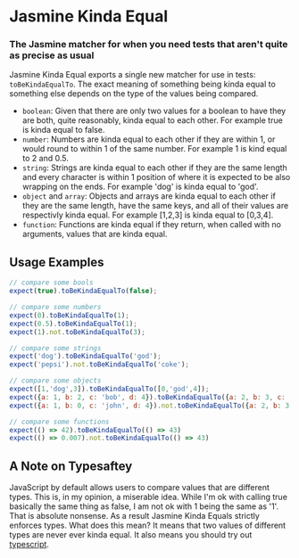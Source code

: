 # Jasmine Kinda Equal

### The Jasmine matcher for when you need tests that aren't quite as precise as usual

Jasmine Kinda Equal exports a single new matcher for use in tests: `toBeKindaEqualTo`. The exact
meaning of something being kinda equal to something else depends on the type of the values being
compared.

- `boolean`: Given that there are only two values for a boolean to have they are both, quite reasonably,
kinda equal to each other. For example true is kinda equal to false.
- `number`: Numbers are kinda equal to each other if they are within 1, or would round to within 1 of the same number.
For example 1 is kind equal to 2 and 0.5.
- `string`: Strings are kinda equal to each other if they are the same length and every character is within 1 position
of where it is expected to be also wrapping on the ends. For example 'dog' is kinda equal to 'god'.
- `object` and `array`: Objects and arrays are kinda equal to each other if they are the same length, have the same keys,
and all of their values are respectivly kinda equal. For example [1,2,3] is kinda equal to [0,3,4].
- `function`: Functions are kinda equal if they return, when called with no arguments, values that are kinda equal.

## Usage Examples
``` js
// compare some bools
expect(true).toBeKindaEqualTo(false);

// compare some numbers
expect(0).toBeKindaEqualTo(1);
expect(0.5).toBeKindaEqualTo(1);
expect(1).not.toBeKindaEqualTo(3);

// compare some strings
expect('dog').toBeKindaEqualTo('god');
expect('pepsi').not.toBeKindaEqualTo('coke');

// compare some objects
expect([1,'dog',3]).toBeKindaEqualTo([0,'god',4]);
expect({a: 1, b: 2, c: 'bob', d: 4}).toBeKindaEqualTo({a: 2, b: 3, c: 'obo', d: 5});
expect({a: 1, b: 0, c: 'john', d: 4}).not.toBeKindaEqualTo({a: 2, b: 3, c: 'fred', d: 5});

// compare some functions
expect(() => 42).toBeKindaEqualTo(() => 43)
expect(() => 0.007).not.toBeKindaEqualTo(() => 43)
```

## A Note on Typesaftey
JavaScript by default allows users to compare values that are different types. This is, in my opinion, a miserable idea.
While I'm ok with calling true basically the same thing as false, I am not ok with 1 being the same as '1'. That is 
absolute nonsense. As a result Jasmine Kinda Equals strictly enforces types. What does this mean? It means that
two values of different types are never ever kinda equal. It also means you should try out [typescript](http://www.typescriptlang.org/).
